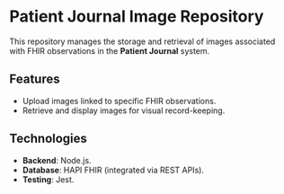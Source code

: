 # Patient Journal Image Repository

This repository manages the storage and retrieval of images associated with FHIR observations in the **Patient Journal** system. 

## Features
- Upload images linked to specific FHIR observations.
- Retrieve and display images for visual record-keeping.

## Technologies
- **Backend**: Node.js.
- **Database**: HAPI FHIR (integrated via REST APIs).
- **Testing**: Jest.

